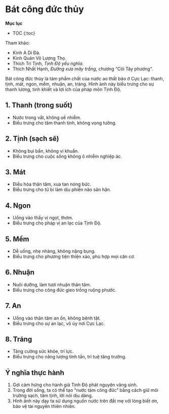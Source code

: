 # Bát công đức thủy

**Mục lục**

- TOC
{:toc}

Tham khảo:

- Kinh A Di Đà.
- Kinh Quán Vô Lượng Thọ.
- Thích Trí Tịnh, *Tịnh Độ yếu nghĩa*.
- Thích Nhất Hạnh, *Đường xưa mây trắng*, chương “Cõi Tây phương”.

Bát công đức thủy là tám phẩm chất của nước ao thất bảo ở Cực Lạc: thanh, tịnh, mát, ngon, mềm, nhuận, an, tráng. Hình ảnh này biểu trưng cho sự thanh lương, tinh khiết và lợi ích của pháp môn Tịnh Độ.

## 1. Thanh (trong suốt)

- Nước trong vắt, không uế nhiễm.
- Biểu trưng cho tâm thanh tịnh, không vọng tưởng.

## 2. Tịnh (sạch sẽ)

- Không bụi bẩn, không vi khuẩn.
- Biểu trưng cho cuộc sống không ô nhiễm nghiệp ác.

## 3. Mát

- Điều hòa thân tâm, xua tan nóng bức.
- Biểu trưng cho từ bi làm dịu phiền não sân hận.

## 4. Ngon

- Uống vào thấy vị ngọt, thơm.
- Biểu trưng cho pháp vị an lạc của Tịnh Độ.

## 5. Mềm

- Dễ uống, nhẹ nhàng, không nặng bụng.
- Biểu trưng cho phương tiện thiện xảo, phù hợp mọi căn cơ.

## 6. Nhuận

- Nuôi dưỡng, làm tươi nhuận thân tâm.
- Biểu trưng cho công đức gieo trồng ruộng phước.

## 7. An

- Uống vào thân tâm an ổn, không bệnh tật.
- Biểu trưng cho sự an lạc, vô úy nơi Cực Lạc.

## 8. Tráng

- Tăng cường sức khỏe, trí lực.
- Biểu trưng cho năng lượng tinh tấn, trí tuệ tăng trưởng.

## Ý nghĩa thực hành

1. Gợi cảm hứng cho hành giả Tịnh Độ phát nguyện vãng sinh.
2. Trong đời sống, ta có thể tạo “nước tám công đức” bằng cách giữ môi trường sạch, tâm tịnh, lời nói dịu dàng.
3. Hình ảnh này dạy ta sử dụng nguồn nước trên đất mẹ với lòng biết ơn, bảo vệ tài nguyên thiên nhiên.
